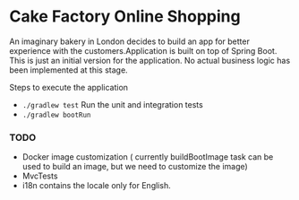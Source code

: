 # Cake Factory Online Shopping 

An imaginary bakery in London decides to build an app for better experience with the customers.Application is built on top of Spring Boot. <br> 
This is just an initial version for the application. No actual business logic has been implemented at this stage.

Steps to execute the application
* `./gradlew test`  Run the unit and integration tests
* `./gradlew bootRun`

### TODO
* Docker image customization ( currently buildBootImage task can be used to build an image, but we need to customize the image)
* MvcTests
* i18n contains the locale only for English. 


